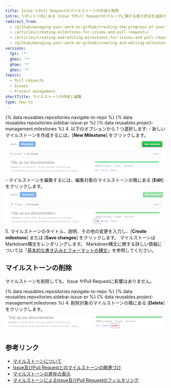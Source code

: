 ```yaml
---
title: Issue とPull Requestのマイルストーンの作成と削除
intro: リポジトリ内にある Issue やPull Requestのグループに関する進行状況を追跡するためのマイルストーンを作成できます。
redirect_from:
  - /github/managing-your-work-on-github/tracking-the-progress-of-your-work-with-milestones/creating-and-editing-milestones-for-issues-and-pull-requests
  - /articles/creating-milestones-for-issues-and-pull-requests/
  - /articles/creating-and-editing-milestones-for-issues-and-pull-requests
  - /github/managing-your-work-on-github/creating-and-editing-milestones-for-issues-and-pull-requests
versions:
  fpt: '*'
  ghes: '*'
  ghae: '*'
  ghec: '*'
topics:
  - Pull requests
  - Issues
  - Project management
shortTitle: マイルストーンの作成と編集
type: how_to
---
```


{% data reusables.repositories.navigate-to-repo %}
{% data reusables.repositories.sidebar-issue-pr %}
{% data reusables.project-management.milestones %}
4. 以下のオプションから 1 つ選択します:
    - 新しいマイルストーンを作成するには、[**New Milestone**] をクリックします。 ![[New milestone] ボタン](/assets/images/help/repository/new-milestone.png)
    - マイルストーンを編集するには、編集対象のマイルストーンの隣にある [**Edit**] をクリックします。 ![マイルストーンの編集](/assets/images/help/repository/edit-milestone.png)
5. マイルストーンのタイトル、説明、その他の変更を入力し、[**Create milestone**] または [**Save changes**] をクリックします。 マイルストーンはMarkdown構文をレンダリングします。 Markdown構文に関する詳しい情報については「[基本的な書き込みとフォーマットの構文](/github/writing-on-github/basic-writing-and-formatting-syntax)」を参照してください。

## マイルストーンの削除

マイルストーンを削除しても、Issue やPull Requestに影響はありません。

{% data reusables.repositories.navigate-to-repo %}
{% data reusables.repositories.sidebar-issue-pr %}
{% data reusables.project-management.milestones %}
4. 削除対象のマイルストーンの隣にある [**Delete**] をクリックします。 ![マイルストーンの削除](/assets/images/help/repository/delete-milestone.png)

## 参考リンク

- [マイルストーンについて](/articles/about-milestones)
- [Issue及びPull Requestとのマイルストーンの関連づけ](/articles/associating-milestones-with-issues-and-pull-requests)
- [マイルストーンの進捗の表示](/articles/viewing-your-milestone-s-progress)
- [マイルストーンによるIssue及びPull Requestのフィルタリング](/articles/filtering-issues-and-pull-requests-by-milestone)
